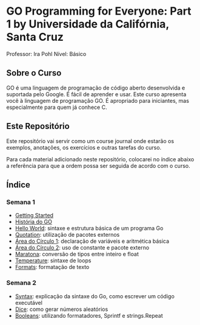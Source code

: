 # GO Programming for Everyone: Part 1 by Universidade da Califórnia, Santa Cruz

Professor: Ira Pohl
Nível: Básico

## Sobre o Curso

GO é uma linguagem de programação de código aberto desenvolvida e suportada pelo Google. É fácil de aprender e usar. Este curso apresenta você à linguagem de programação GO. É apropriado para iniciantes, mas especialmente para quem já conhece C.

## Este Repositório

Este repositório vai servir como um course journal onde estarão os exemplos, anotações, os exercícios e outras tarefas do curso.

Para cada material adicionado neste repositório, colocarei no índice abaixo a referência para que a ordem possa ser seguida de acordo com o curso.

## Índice

### Semana 1

- [Getting Started](https://go.dev/doc/tutorial/getting-started.html)
- [História do GO](./history.md)
- [Hello World](./001-hello-world/README.md): sintaxe e estrutura básica de um programa Go
- [Quotation](./002-quotation/README.md): utilização de pacotes externos
- [Área do Círculo 1](./003-circle/README.md): declaração de variáveis e aritmética básica
- [Área do Círculo 2](./003-circle-2/README.md): uso de constante e pacote externo
- [Maratona](./004-marathon/README.md): conversão de tipos entre inteiro e float
- [Temperature](./005-temperature/README.md): sintaxe de loops
- [Formats](./006-formats/README.md): formatação de texto

### Semana 2

- [Syntax](./007-syntax/README.md): explicação da sintaxe do Go, como escrever um código executável
- [Dice](./008-dice/README.md): como gerar números aleatórios
- [Booleans](./009-booleans/README.md): utilizando formatadores, Sprintf e strings.Repeat
